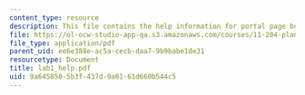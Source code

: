 ```yaml
---
content_type: resource
description: This file contains the help information for portal page building.
file: https://ol-ocw-studio-app-qa.s3.amazonaws.com/courses/11-204-planning-communications-and-digital-media-fall-2004/9a6458505b3f437d9a6161d660b544c5_lab1_help.pdf
file_type: application/pdf
parent_uid: ee6e388e-ac5a-cecb-daa7-9b9babe1de31
resourcetype: Document
title: lab1_help.pdf
uid: 9a645850-5b3f-437d-9a61-61d660b544c5
---
```

